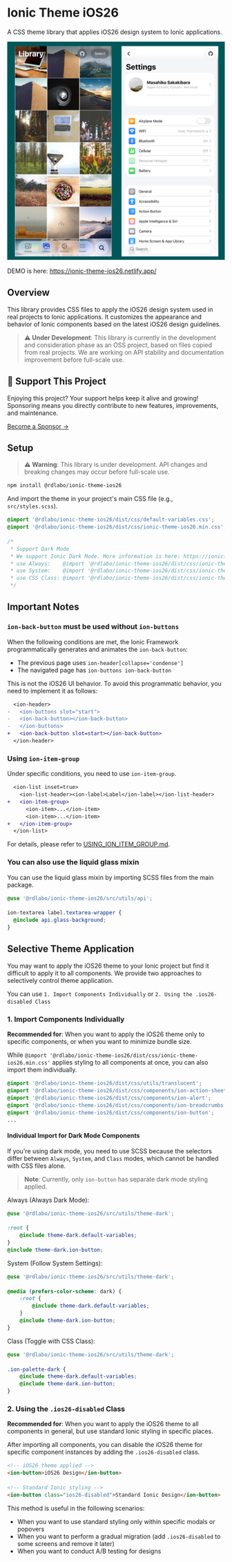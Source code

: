 # Ionic Theme iOS26

A CSS theme library that applies iOS26 design system to Ionic applications.

![](screenshots/ios26.png)

DEMO is here: https://ionic-theme-ios26.netlify.app/

## Overview

This library provides CSS files to apply the iOS26 design system used in real projects to Ionic applications. It customizes the appearance and behavior of Ionic components based on the latest iOS26 design guidelines.

> **⚠️ Under Development**: This library is currently in the development and consideration phase as an OSS project, based on files copied from real projects. We are working on API stability and documentation improvement before full-scale use.

## 💖 Support This Project

Enjoying this project? Your support helps keep it alive and growing!  
Sponsoring means you directly contribute to new features, improvements, and maintenance.

[Become a Sponsor →](https://github.com/sponsors/rdlabo)

## Setup

> **⚠️ Warning**: This library is under development. API changes and breaking changes may occur before full-scale use.

```bash
npm install @rdlabo/ionic-theme-ios26
```

And import the theme in your project's main CSS file (e.g., `src/styles.scss`).

```css
@import '@rdlabo/ionic-theme-ios26/dist/css/default-variables.css';
@import '@rdlabo/ionic-theme-ios26/dist/css/ionic-theme-ios26.min.css';

/*
 * Support Dark Mode
 * We support Ionic Dark Mode. More information is here: https://ionicframework.com/docs/theming/dark-mode
 * use Always:    @import '@rdlabo/ionic-theme-ios26/dist/css/ionic-theme-dark-always.min.css'
 * use System:    @import '@rdlabo/ionic-theme-ios26/dist/css/ionic-theme-dark-system.min.css'
 * use CSS Class: @import '@rdlabo/ionic-theme-ios26/dist/css/ionic-theme-dark-class.min.css'
 */
```

## Important Notes

### `ion-back-button` must be used without `ion-buttons`

When the following conditions are met, the Ionic Framework programmatically generates and animates the `ion-back-button`:

- The previous page uses `ion-header[collapse='condense']`
- The navigated page has `ion-buttons ion-back-button`

This is not the iOS26 UI behavior. To avoid this programmatic behavior, you need to implement it as follows:

```diff
  <ion-header>
-   <ion-buttons slot="start">
-   <ion-back-button></ion-back-button>
-   </ion-buttons>
+   <ion-back-button slot=start></ion-back-button>
  </ion-header>
```

### Using `ion-item-group`

Under specific conditions, you need to use `ion-item-group`.

```diff
  <ion-list inset=true>
    <ion-list-header><ion-label>Label</ion-label></ion-list-header>
+   <ion-item-group>
      <ion-item>...</ion-item>
      <ion-item>...</ion-item>
+   </ion-item-group>
  </ion-list>
```

For details, please refer to [USING_ION_ITEM_GROUP.md](./USING_ION_ITEM_GROUP.md).

### You can also use the liquid glass mixin

You can use the liquid glass mixin by importing SCSS files from the main package.

```scss
@use '@rdlabo/ionic-theme-ios26/src/utils/api';

ion-textarea label.textarea-wrapper {
  @include api.glass-background;
}
```

## Selective Theme Application

You may want to apply the iOS26 theme to your Ionic project but find it difficult to apply it to all components. We provide two approaches to selectively control theme application.

You can use `1. Import Components Individually` or `2. Using the .ios26-disabled Class`

### 1. Import Components Individually

**Recommended for**: When you want to apply the iOS26 theme only to specific components, or when you want to minimize bundle size.

While `@import '@rdlabo/ionic-theme-ios26/dist/css/ionic-theme-ios26.min.css'` applies styling to all components at once, you can also import them individually.

```css
@import '@rdlabo/ionic-theme-ios26/dist/css/utils/translucent';
@import '@rdlabo/ionic-theme-ios26/dist/css/components/ion-action-sheet';
@import '@rdlabo/ionic-theme-ios26/dist/css/components/ion-alert';
@import '@rdlabo/ionic-theme-ios26/dist/css/components/ion-breadcrumbs';
@import '@rdlabo/ionic-theme-ios26/dist/css/components/ion-button';
...
```

#### Individual Import for Dark Mode Components

If you're using dark mode, you need to use SCSS because the selectors differ between `Always`, `System`, and `Class` modes, which cannot be handled with CSS files alone.

> **Note**: Currently, only `ion-button` has separate dark mode styling applied.

Always (Always Dark Mode):
```scss
@use '@rdlabo/ionic-theme-ios26/src/utils/theme-dark';

:root {
    @include theme-dark.default-variables;
}
@include theme-dark.ion-button;
```

System (Follow System Settings):
```scss
@use '@rdlabo/ionic-theme-ios26/src/utils/theme-dark';

@media (prefers-color-scheme: dark) {
    :root {
        @include theme-dark.default-variables;
    }
    @include theme-dark.ion-button;
}
```

Class (Toggle with CSS Class):
```scss
@use '@rdlabo/ionic-theme-ios26/src/utils/theme-dark';

.ion-palette-dark {
    @include theme-dark.default-variables;
    @include theme-dark.ion-button;
}
```


### 2. Using the `.ios26-disabled` Class

**Recommended for**: When you want to apply the iOS26 theme to all components in general, but use standard Ionic styling in specific places.

After importing all components, you can disable the iOS26 theme for specific component instances by adding the `.ios26-disabled` class.

```html
<!-- iOS26 theme applied -->
<ion-button>iOS26 Design</ion-button>

<!-- Standard Ionic styling -->
<ion-button class="ios26-disabled">Standard Ionic Design</ion-button>
```

This method is useful in the following scenarios:

- When you want to use standard styling only within specific modals or popovers
- When you want to perform a gradual migration (add `.ios26-disabled` to some screens and remove it later)
- When you want to conduct A/B testing for designs
